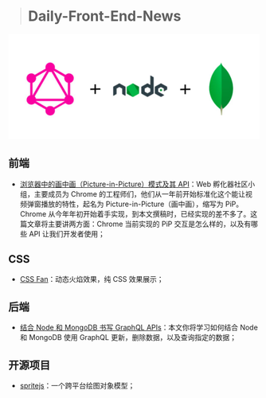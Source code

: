 
> # Daily-Front-End-News

[![cover][img]][link]

[img]: https://github.com/fengshangwuqi/Daily-Front-End-News/blob/master/history/2018/06/30/graphql.jpg "结合 Node 和 MongoDB 书写 GraphQL APIs"
[link]: https://blog.bitsrc.io/write-graphql-apis-on-node-with-mongodb-f3d0084cbbb8

## 前端

- [浏览器中的画中画（Picture-in-Picture）模式及其 API](https://zhuanlan.zhihu.com/p/38251413)：Web 孵化器社区小组，主要成员为 Chrome 的工程师们，他们从一年前开始标准化这个能让视频弹窗播放的特性，起名为 Picture-in-Picture（画中画），缩写为 PiP。Chrome 从今年年初开始着手实现，到本文撰稿时，已经实现的差不多了。这篇文章将主要讲两方面：Chrome 当前实现的 PiP 交互是怎么样的，以及有哪些 API 让我们开发者使用；

## CSS

- [CSS Fan](https://codepen.io/jkantner/pen/gKRKKb)：动态火焰效果，纯 CSS 效果展示；

## 后端

- [结合 Node 和 MongoDB 书写 GraphQL APIs](https://blog.bitsrc.io/write-graphql-apis-on-node-with-mongodb-f3d0084cbbb8)：本文你将学习如何结合 Node 和 MongoDB 使用 GraphQL 更新，删除数据，以及查询指定的数据；

## 开源项目

- [spritejs](https://github.com/spritejs/spritejs)：一个跨平台绘图对象模型；